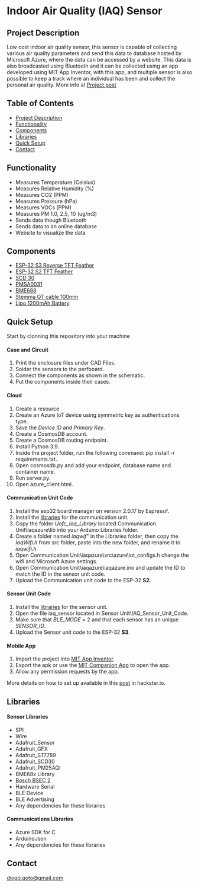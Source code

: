 # Indoor Air Quality (IAQ) Sensor

## Project Description
Low cost indoor air quality sensor, this sensor is capable of collecting various air quality parameters and
send this data to database hosted by Microsoft Azure, where the data can be accessed by a website. This data is also broadcasted using Bluetooth and it can be collected using an app developed using MIT App Inventor, with this app, and multiple sensor is also possible to keep a track where an individual has been and collect the personal air quality. More info at [Project post](https://www.hackster.io/Diterragames/indoor-air-quality-sensors-iaq-27ae14#overview)

## Table of Contents
- [Project Description](#project-description)
- [Functionality](#functionality)
- [Components](#components)
- [Libraries](#libraries)
- [Quick Setup](#quick-setup)
- [Contact](#contact)


## Functionality
- Measures Temperature (Celsius)
- Measures Relative Humidity (%)
- Measures CO2 (PPM)
- Measures Pressure (hPa) 
- Measures VOCs (PPM)
- Measures PM 1.0, 2.5, 10 (ug/m3)
- Sends data though Bluetooth
- Sends data to an online database
- Website to visualize the data



## Components
- [ESP-32 S3 Reverse TFT Feather](https://learn.adafruit.com/esp32-s3-reverse-tft-feather/overview)
- [ESP-32 S2 TFT Feather](https://learn.adafruit.com/adafruit-esp32-s2-tft-feather/overview)
- [SCD 30](https://learn.adafruit.com/adafruit-scd30/overview)
- [PMSA0031](https://learn.adafruit.com/pmsa003i/overview)
- [BME688](https://learn.adafruit.com/adafruit-bme680-humidity-temperature-barometic-pressure-voc-gas/overview)
- [Stemma QT cable 100mm](https://www.adafruit.com/product/4210)
- [Lipo 1200mAh Battery](https://www.adafruit.com/product/258)

## Quick Setup
Start by clonning this repository into your machine
#### Case and Circuit
1. Print the enclosure files under CAD Files.
2. Solder the sensors to the perfboard.
3. Connect the components as shown in the schematic.
4. Put the components inside their cases.
#### Cloud
1. Create a resource
2. Create an Azure IoT device using symmetric key as authentications type.
3. Save the _Device ID_ and _Primary Key_.
4. Create a CosmosDB account.
5. Create a CosmosDB routing endpoint.
6. Install Python 3.9.
7. Inside the project folder, run the following command: pip install -r requirements.txt.
8. Open cosmosdb.py and add your endpoint, database name and container name.
9. Run server.py.
10. Open azure_client.html.
#### Communication Unit Code
1. Install the esp32 board manager on version 2.0.17 by Espressif.
2. Install the [libraries](#libraries) for the communication unit.
3. Copy the folder _Uofc_Iaq_Library_ located Communication Unit\iaqazure\lib into your Arduino Libraries folder.
4. Create a folder named _iaqwif_" in the Libraries folder, then copy the _IaqWifi.h_ from src folder, paste into the new folder, and rename it to _iaqwifi.h_
5. Open Communication Unit\iaqazure\src\azure\iot_configs.h change the wifi and Microsoft Azure settings.
6. Open Communication Unit\iaqazure\iaqazure.ino and update the ID to match the ID in the sensor unit code.
7. Upload the Communication unit code to the ESP-32 **S2**.
#### Sensor Unit Code
1. Install the [libraries](#libraries) for the sensor unit.
2. Open the file iaq_sensor located in Sensor Unit\IAQ_Sensor_Unit_Code.
3. Make sure that _BLE_MODE_ = 2 and that each sensor has an unique _SENSOR_ID_.
4. Upload the Sensor unit code to the ESP-32 **S3**.
#### Mobile App
1. Import the project into [MIT App Inventor](https://ai2.appinventor.mit.edu/).
2. Export the apk or use the [MIT Companion App](https://play.google.com/store/apps/details?id=edu.mit.appinventor.aicompanion3) to open the app.
3. Allow any permission requests by the app.

More details on how to set up available in this [post](https://www.hackster.io/Diterragames/indoor-air-quality-sensors-iaq-27ae14#overview) in hackster.io.

## Libraries
#### Sensor Libraries
- SPI
- Wire
- Adafruit_Sensor
- Adafruit_GFX
- Adafruit_ST7789
- Adafruit_SCD30
- Adafruit_PM25AQI
- BME68x Library
- [Bosch BSEC 2](https://github.com/boschsensortec/Bosch-BSEC2-Library/tree/master)
- Hardware Serial
- BLE Device
- BLE Advertising
- Any dependencies for these libraries
#### Communications Libraries
- Azure SDK for C	
- ArduinoJson  
- Any dependencies for these libraries

## Contact
diogo.goto@gmail.com
